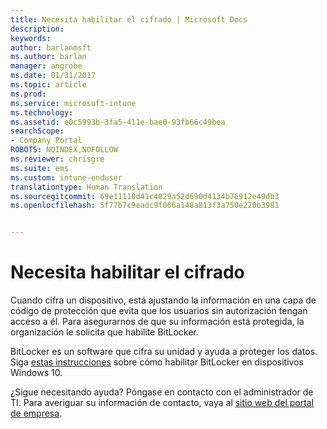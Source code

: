 ```yaml
---
title: Necesita habilitar el cifrado | Microsoft Docs
description: 
keywords: 
author: barlanmsft
ms.author: barlan
manager: angrobe
ms.date: 01/31/2017
ms.topic: article
ms.prod: 
ms.service: microsoft-intune
ms.technology: 
ms.assetid: e0c5993b-3fa5-411e-bae0-93fb66c49bea
searchScope:
- Company Portal
ROBOTS: NOINDEX,NOFOLLOW
ms.reviewer: chrisgre
ms.suite: ems
ms.custom: intune-enduser
translationtype: Human Translation
ms.sourcegitcommit: 69e11110d41c4029a52d690d4134b76912e49db3
ms.openlocfilehash: 5f77b7c9eadc9f066a148a813f3a750e220b3981


---
```

# <a name="you-need-to-enable-encryption"></a>Necesita habilitar el cifrado

Cuando cifra un dispositivo, está ajustando la información en una capa de código de protección que evita que los usuarios sin autorización tengan acceso a él. Para asegurarnos de que su información está protegida, la organización le solicita que habilite BitLocker.

BitLocker es un software que cifra su unidad y ayuda a proteger los datos. Siga [estas instrucciones](https://gallery.technet.microsoft.com/How-to-turn-on-BitLocker-34294d3d) sobre cómo habilitar BitLocker en dispositivos Windows 10.

¿Sigue necesitando ayuda? Póngase en contacto con el administrador de TI. Para averiguar su información de contacto, vaya al [sitio web del portal de empresa](http://portal.manage.microsoft.com).



<!--HONumber=Feb17_HO1-->


